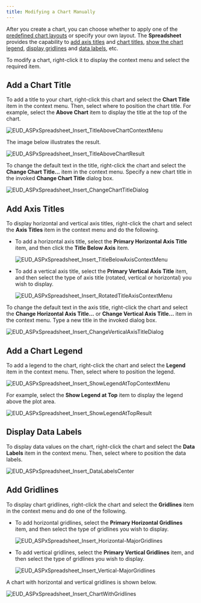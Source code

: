 ```yaml
---
title: Modifying a Chart Manually
---
```

After you create a chart, you can choose whether to apply one of the [predefined chart layouts](../../../../interface-elements-for-web/articles/spreadsheet/charting/applying-a-predefined-chart-layout-and-style.md) or specify your own layout. The **Spreadsheet** provides the capability to [add axis titles](#axis) and [chart titles](#titles), [show the chart legend](#legend), [display gridlines](#gridlines) and [data labels](#labels), etc.

To modify a chart, right-click it to display the context menu and select the required item.

## <a name="titles"/>Add a Chart Title
To add a title to your chart, right-click this chart and select the **Chart Title** item in the context menu. Then, select where to position the chart title. For example, select the **Above Chart** item to display the title at the top of the chart.

![EUD_ASPxSpreadsheet_Insert_TitleAboveChartContextMenu](../../../images/Img26226.png)

The image below illustrates the result.

![EUD_ASPxSpreadsheet_Insert_TitleAboveChartResult](../../../images/Img26227.png)

To change the default text in the title, right-click the chart and select the **Change Chart Title...** item in the context menu. Specify a new chart title in the invoked **Change Chart Title** dialog box.

![EUD_ASPxSpreadsheet_Insert_ChangeChartTitleDialog](../../../images/Img26189.png)

## <a name="axis"/>Add Axis Titles
To display horizontal and vertical axis titles, right-click the chart and select the **Axis Titles** item in the context menu and do the following.
* To add a horizontal axis title, select the **Primary Horizontal Axis Title** item, and then click the **Title Below Axis** item.
	
	![EUD_ASPxSpreadsheet_Insert_TitleBelowAxisContextMenu](../../../images/Img26228.png)
* To add a vertical axis title, select the **Primary Vertical Axis Title** item, and then select the type of axis title (rotated, vertical or horizontal) you wish to display.
	
	![EUD_ASPxSpreadsheet_Insert_RotatedTitleAxisContextMenu](../../../images/Img26229.png)

To change the default text in the axis title, right-click the chart and select the **Change Horizontal Axis Title...** or **Change Vertical Axis Title...** item in the context menu. Type a new title in the invoked dialog box.

![EUD_ASPxSpreadsheet_Insert_ChangeVerticalAxisTitleDialog](../../../images/Img26230.png)

## <a name="legend"/>Add a Chart Legend
To add a legend to the chart, right-click the chart and select the **Legend** item in the context menu. Then, select where to position the legend.

![EUD_ASPxSpreadsheet_Insert_ShowLegendAtTopContextMenu](../../../images/Img26231.png)
 

For example, select the **Show Legend at Top** item to display the legend above the plot area.

![EUD_ASPxSpreadsheet_Insert_ShowLegendAtTopResult](../../../images/Img26232.png)

## <a name="labels"/>Display Data Labels
To display data values on the chart, right-click the chart and select the **Data Labels** item in the context menu. Then, select where to position the data labels.

![EUD_ASPxSpreadsheet_Insert_DataLabelsCenter](../../../images/Img26233.png)

## <a name="gridlines"/>Add Gridlines
To display chart gridlines, right-click the chart and select the **Gridlines** item in the context menu and do one of the following.
* To add horizontal gridlines, select the **Primary Horizontal Gridlines** item, and then select the type of gridlines you wish to display.
	
	![EUD_ASPxSpreadsheet_Insert_Horizontal-MajorGridlines](../../../images/Img26234.png)
* To add vertical gridlines, select the **Primary Vertical Gridlines** item, and then select the type of gridlines you wish to display.
	
	![EUD_ASPxSpreadsheet_Insert_Vertical-MajorGridlines](../../../images/Img26235.png)

A chart with horizontal and vertical gridlines is shown below.

![EUD_ASPxSpreadsheet_Insert_ChartWithGridlines](../../../images/Img26236.png)